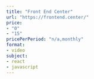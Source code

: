```yaml
---
title: "Front End Center"
url: "https://frontend.center/"
price: 
- "0"
- "15"
pricePerPeriod: "n/a,monthly"
format: 
- video
subject: 
- react
- javascript
---
```

